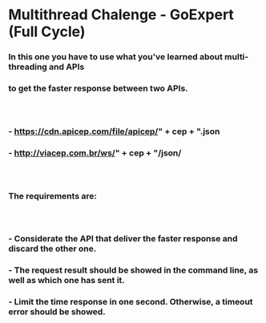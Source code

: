 # Multithread Chalenge - GoExpert (Full Cycle)

### In this one you have to use what you've learned about multi-threading and APIs
### to get the faster response between two APIs.
### <br>
### -  https://cdn.apicep.com/file/apicep/" + cep + ".json

### -  http://viacep.com.br/ws/" + cep + "/json/
### <br>
### The requirements are:
### <br>

### - Considerate the API that deliver the faster response and discard the other one.

### - The request result should be showed in the command line, as well as which one has sent it.

### - Limit the time response in one second. Otherwise, a timeout error should be showed.
